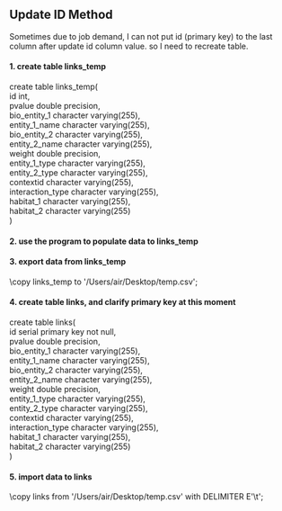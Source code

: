 ## Update ID Method

Sometimes due to job demand,  I can not put id (primary key) to the last column after update id column value. 
so I need to recreate table.</br>


#### 1. create table links_temp
create table links_temp(</br>
        id                 int,</br>
	pvalue             double precision,</br>
	bio_entity_1       character varying(255),</br> 
	entity_1_name      character varying(255),</br>
	bio_entity_2       character varying(255),</br>
	entity_2_name      character varying(255),</br> 
	weight             double precision,</br>
	entity_1_type      character varying(255),</br>
	entity_2_type      character varying(255),</br>
	contextid          character varying(255),</br> 
	interaction_type   character varying(255),</br>
	habitat_1          character varying(255),</br> 
	habitat_2          character varying(255)</br>
 )</br>
 
 #### 2. use the program to populate data to links_temp
 
 #### 3. export data from links_temp
 \copy links_temp to '/Users/air/Desktop/temp.csv';</br>
 
 #### 4. create table links, and clarify primary key at this moment
create table links(</br>
        id                 serial primary key  not null,</br>
	pvalue             double precision,</br>
	bio_entity_1       character varying(255),</br> 
	entity_1_name      character varying(255),</br>
	bio_entity_2       character varying(255),</br>
	entity_2_name      character varying(255),</br> 
	weight             double precision,</br>
	entity_1_type      character varying(255),</br>
	entity_2_type      character varying(255),</br>
	contextid          character varying(255),</br> 
	interaction_type   character varying(255),</br>
	habitat_1          character varying(255),</br> 
	habitat_2          character varying(255)</br>
 )</br>
 
 #### 5. import data to links
 \copy links from '/Users/air/Desktop/temp.csv' with DELIMITER E'\t';
 
